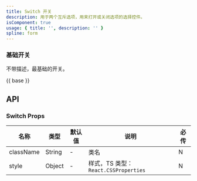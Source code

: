 ```yaml
---
title: Switch 开关
description: 用于两个互斥选项，用来打开或关闭选项的选择控件。
isComponent: true
usage: { title: '', description: '' }
spline: form
---
```


### 基础开关

不带描述，最基础的开关。

{{ base }}

## API
### Switch Props

名称 | 类型 | 默认值 | 说明 | 必传
-- | -- | -- | -- | --
className | String | - | 类名 | N
style | Object | - | 样式，TS 类型：`React.CSSProperties` | N
